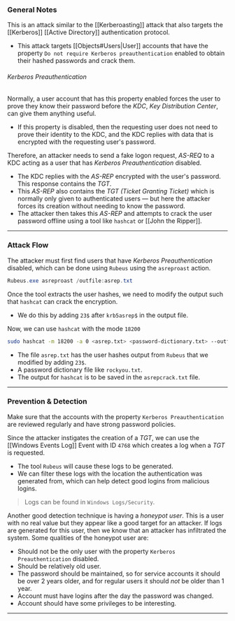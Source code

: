 ### General Notes

This is an attack similar to the [[Kerberoasting]] attack that also targets the [[Kerberos]] [[Active Directory]] authentication protocol.
- This attack targets [[Objects#Users|User]] accounts that have the property `Do not require Kerberos preauthentication` enabled to obtain their hashed passwords and crack them.
###### *Kerberos Preauthentication*

Normally, a user account that has this property enabled forces the user to prove they know their password before the *KDC*, *Key Distribution Center*, can give them anything useful.
- If this property is disabled, then the requesting user does not need to prove their identity to the KDC, and the KDC replies with data that is encrypted with the requesting user's password.

Therefore, an attacker needs to send a fake logon request, *AS-REQ* to a KDC acting as a user that has *Kerberos Preauthentication* disabled.
- The KDC replies with the *AS-REP* encrypted with the user's password. This response contains the *TGT*.
- This _AS-REP_ also contains the *TGT (Ticket Granting Ticket)* which is normally only given to authenticated users — but here the attacker forces its creation without needing to know the password.
- The attacker then takes this _AS-REP_ and attempts to crack the user password offline using a tool like `hashcat` or [[John the Ripper]].

---
### Attack Flow

The attacker must first find users that have *Kerberos Preauthentication* disabled, which can be done using `Rubeus` using the `asreproast` action.
```powershell
Rubeus.exe asreproast /outfile:asrep.txt
```

Once the tool extracts the user hashes, we need to modify the output such that `hashcat` can crack the encryption.
- We do this by adding `23$` after `krb5asrep$` in the output file.

Now, we can use `hashcat` with the mode `18200`
```bash
sudo hashcat -m 18200 -a 0 <asrep.txt> <password-dictionary.txt> --outfile asrepcrack.txt --force
```
- The file `asrep.txt` has the user hashes output from `Rubeus` that we modified by adding `23$`.
- A password dictionary file like `rockyou.txt`.
- The output for `hashcat` is to be saved in the `asrepcrack.txt` file.

---
### Prevention & Detection

Make sure that the accounts with the property `Kerberos Preauthentication` are reviewed regularly and have strong password policies.

Since the attacker instigates the creation of a *TGT*, we can use the [[Windows Events Log]] Event with ID `4768` which creates a log when a *TGT* is requested.
- The tool `Rubeus` will cause these logs to be generated.
- We can filter these logs with the location the authentication was generated from, which can help detect good logins from malicious logins.

> Logs can be found in `Windows Logs/Security`.

Another good detection technique is having a *honeypot user*. This is a user with no real value but they appear like a good target for an attacker. If logs are generated for this user, then we know that an attacker has infiltrated the system. Some qualities of the honeypot user are:
- Should not be the only user with the property `Kerberos Preauthentication` disabled.
- Should be relatively old user.
- The password should be maintained, so for service accounts it should be over 2 years older, and for regular users it should *not* be older than 1 year.
- Account must have logins after the day the password was changed.
- Account should have some privileges to be interesting.

---
